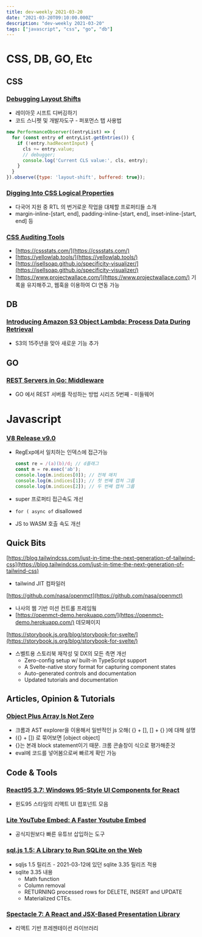 ```yaml
---
title: dev-weekly 2021-03-20
date: "2021-03-20T09:10:00.000Z"
description: "dev-weekly 2021-03-20"
tags: ["javascript", "css", "go", "db"]
---
```


# CSS, DB, GO, Etc

## CSS

### **[Debugging Layout Shifts](https://web.dev/debugging-layout-shifts/)**

- 레이아웃 시프트 디버깅하기
- 코드 스니펫 및 개발자도구 - 퍼포먼스 탭 사용법

```jsx
new PerformanceObserver((entryList) => {
  for (const entry of entryList.getEntries()) {
    if (!entry.hadRecentInput) {
      cls += entry.value;
      // debugger;
      console.log('Current CLS value:', cls, entry);
    }
  }
}).observe({type: 'layout-shift', buffered: true});
```

### **[Digging Into CSS Logical Properties](https://ishadeed.com/article/css-logical-properties/)**

- 다국어 지원 중 RTL 의 번거로운 작업을 대체할 프로퍼티들 소개
- margin-inline-[start, end], padding-inline-[start, end], inset-inline-[start, end] 등

### **[CSS Auditing Tools](https://www.smashingmagazine.com/2021/03/css-auditing-tools/)**

- [https://cssstats.com/](https://cssstats.com/)
- [https://yellowlab.tools/](https://yellowlab.tools/)
- [https://isellsoap.github.io/specificity-visualizer/](https://isellsoap.github.io/specificity-visualizer/)
- [https://www.projectwallace.com/](https://www.projectwallace.com/) 기록을 유지해주고, 웹훅을 이용하여 CI 연동 가능

## DB

### **[Introducing Amazon S3 Object Lambda: Process Data During Retrieval](https://aws.amazon.com/ko/blogs/aws/introducing-amazon-s3-object-lambda-use-your-code-to-process-data-as-it-is-being-retrieved-from-s3/)**

- S3의 15주년을 맞아 새로운 기능 추가

## GO

### **[REST Servers in Go: Middleware](https://eli.thegreenplace.net/2021/rest-servers-in-go-part-5-middleware/)**

- GO 에서 REST 서버를 작성하는 방법 시리즈 5번째 - 미들웨어

# Javascript

### **[V8 Release v9.0](https://v8.dev/blog/v8-release-90)**

- RegExp에서 일치하는 인덱스에 접근가능

    ```jsx
    const re = /(a)(b)/d; // d플래그
    const m = re.exec('ab');
    console.log(m.indices[0]); // 전체 매치
    console.log(m.indices[1]); // 첫 번째 캡쳐 그룹
    console.log(m.indices[2]); // 두 번째 캡쳐 그룹
    ```

- super 프로퍼티 접근속도 개선
- `for ( async of` disallowed
- JS to WASM 호출 속도 개선

## Quick Bits

[https://blog.tailwindcss.com/just-in-time-the-next-generation-of-tailwind-css](https://blog.tailwindcss.com/just-in-time-the-next-generation-of-tailwind-css)

- tailwind JIT 컴파일러

[https://github.com/nasa/openmct](https://github.com/nasa/openmct)

- 나사의 웹 기반 미션 컨트롤 프레임웤
- [https://openmct-demo.herokuapp.com/](https://openmct-demo.herokuapp.com/) 데모페이지

[https://storybook.js.org/blog/storybook-for-svelte/](https://storybook.js.org/blog/storybook-for-svelte/)

- 스벨트용 스토리북 재작성 및 DX의 모든 측면 개선
    - Zero-config setup w/ built-in TypeScript support
    - A Svelte-native story format for capturing component states
    - Auto-generated controls and documentation
    - Updated tutorials and documentation

## Articles, Opinion & Tutorials

### **[Object Plus Array Is Not Zero](https://evinsellin.medium.com/object-plus-array-is-not-zero-ec4db710e7a5)**

- 크롬과 AST explorer을 이용해서 일반적인 js 오해( {} + [], [] + {} )에 대해 설명
- ({} + []) 로 묶어보면 [object object]
- {}는 본래 block statement이기 때문. 크롬 콘솔창이 식으로 평가해준것
- eval에 코드를 넣어봄으로써 빠르게 확인 가능

## Code & Tools

### **[React95 3.7: Windows 95-Style UI Components for React](https://github.com/arturbien/React95)**

- 윈도95 스타일의 리액트 UI 컴포넌트 모음

### **[Lite YouTube Embed: A Faster Youtube Embed](https://github.com/paulirish/lite-youtube-embed)**

- 공식지원보다 빠른 유튜브 삽입하는 도구

### **[sql.js 1.5: A Library to Run SQLite on the Web](https://github.com/sql-js/sql.js/releases/tag/v1.5.0)**

- sqljs 1.5 릴리즈 - 2021-03-12에 있던 sqlite 3.35 릴리즈 적용
- sqlite 3.35 내용
    - Math function
    - Column removal
    - RETURNING processed rows for DELETE, INSERT and UPDATE
    - Materialized CTEs.

### **[Spectacle 7: A React and JSX-Based Presentation Library](https://github.com/FormidableLabs/spectacle)**

- 리액트 기반 프레젠테이션 라이브러리